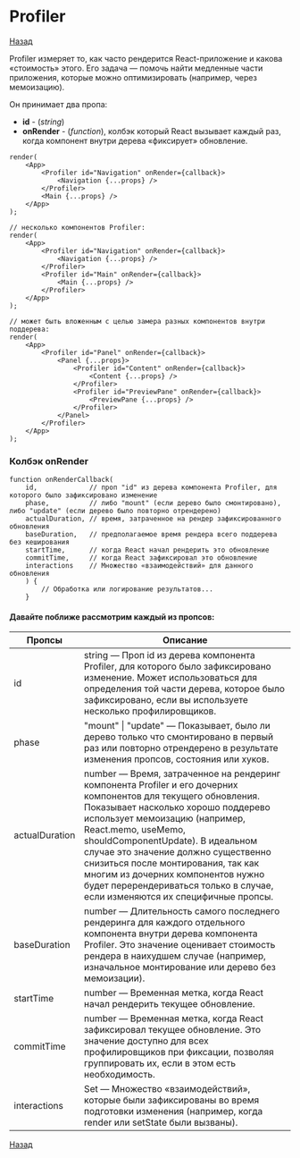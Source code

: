 # Profiler

[Назад][back]

Profiler измеряет то, как часто рендерится React-приложение и какова «стоимость» этого. Его задача — помочь найти
медленные части приложения, которые можно оптимизировать (например, через мемоизацию).

Он принимает два пропа:

- **id** - (_string_)
- **onRender** - (_function_), колбэк который React вызывает каждый раз, когда компонент внутри дерева «фиксирует»
  обновление.

```react
render(
    <App>
        <Profiler id="Navigation" onRender={callback}>
            <Navigation {...props} />
        </Profiler>
        <Main {...props} />
    </App>
);
```

```react
// несколько компонентов Profiler:
render(
    <App>
        <Profiler id="Navigation" onRender={callback}>
            <Navigation {...props} />
        </Profiler>
        <Profiler id="Main" onRender={callback}>
            <Main {...props} />
        </Profiler>
    </App>
);
```

```react
// может быть вложенным с целью замера разных компонентов внутри поддерева:
render(
    <App>
        <Profiler id="Panel" onRender={callback}>
            <Panel {...props}>
                <Profiler id="Content" onRender={callback}>
                    <Content {...props} />
                </Profiler>
                <Profiler id="PreviewPane" onRender={callback}>
                    <PreviewPane {...props} />
                </Profiler>
            </Panel>
        </Profiler>
    </App>
);
```

### Колбэк onRender

```react
function onRenderCallback(
    id,             // проп "id" из дерева компонента Profiler, для которого было зафиксировано изменение
    phase,          // либо "mount" (если дерево было смонтировано), либо "update" (если дерево было повторно отрендерено)
    actualDuration, // время, затраченное на рендер зафиксированного обновления
    baseDuration,   // предполагаемое время рендера всего поддерева без кеширования
    startTime,      // когда React начал рендерить это обновление
    commitTime,     // когда React зафиксировал это обновление
    interactions    // Множество «взаимодействий» для данного обновления
    ) {
        // Обработка или логирование результатов...
    }
```

#### Давайте поближе рассмотрим каждый из пропсов:

| Пропсы         | Описание                                                                                                                                                                                                                                                                                                                                                                                                                                           |
|----------------|----------------------------------------------------------------------------------------------------------------------------------------------------------------------------------------------------------------------------------------------------------------------------------------------------------------------------------------------------------------------------------------------------------------------------------------------------|
| id             | string — Проп id из дерева компонента Profiler, для которого было зафиксировано изменение. Может использоваться для определения той части дерева, которое было зафиксировано, если вы используете несколько профилировщиков.                                                                                                                                                                                                                       |
| phase          | "mount" &#124; "update" — Показывает, было ли дерево только что смонтировано в первый раз или повторно отрендерено в результате изменения пропсов, состояния или хуков.                                                                                                                                                                                                                                                                            |
| actualDuration | number — Время, затраченное на рендеринг компонента Profiler и его дочерних компонентов для текущего обновления. Показывает насколько хорошо поддерево использует мемоизацию (например, React.memo, useMemo, shouldComponentUpdate). В идеальном случае это значение должно существенно снизиться после монтирования, так как многим из дочерних компонентов нужно будет перерендериваться только в случае, если изменяются их специфичные пропсы. |
| baseDuration   | number — Длительность самого последнего рендеринга для каждого отдельного компонента внутри дерева компонента Profiler. Это значение оценивает стоимость рендера в наихудшем случае (например, изначальное монтирование или дерево без мемоизации).                                                                                                                                                                                                |
| startTime      | number — Временная метка, когда React начал рендерить текущее обновление.                                                                                                                                                                                                                                                                                                                                                                          |
| commitTime     | number — Временная метка, когда React зафиксировал текущее обновление. Это значение доступно для всех профилировщиков при фиксации, позволяя группировать их, если в этом есть необходимость.                                                                                                                                                                                                                                                      |
| interactions   | Set — Множество «взаимодействий», которые были зафиксированы во время подготовки изменения (например, когда render или setState были вызваны).                                                                                                                                                                                                                                                                                                     |

[Назад][back]

[back]: <.> "Назад к оглавлению"